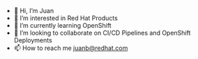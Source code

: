 - 👋 Hi, I’m Juan
- 👀 I’m interested in Red Hat Products
- 🌱 I’m currently learning OpenShift
- 💞️ I’m looking to collaborate on CI/CD Pipelines and OpenShift Deployments
- 📫 How to reach me juanb@redhat.com

<!---
jvdbreggen/jvdbreggen is a ✨ special ✨ repository because its `README.md` (this file) appears on your GitHub profile.
You can click the Preview link to take a look at your changes.
--->
